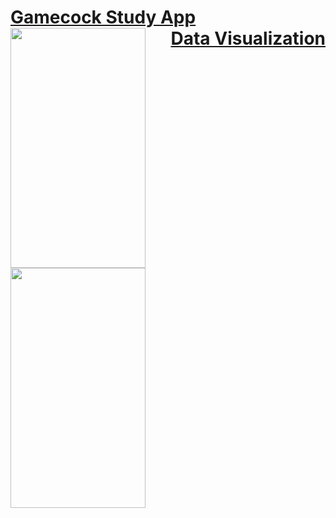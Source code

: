 <h1>
  <a href="https://github.com/SCCapstone/GamecockStudy-formally-SportsMeetUp-" style = "float:left">Gamecock Study App</a>
  <a href="https://jameseverette.github.io/dataVis/" style = "float:right">Data Visualization</a>
</h1>
<img src="https://cloud.githubusercontent.com/assets/5387510/23328731/38d46710-faf7-11e6-8dcf-749d2965af08.png"  width="216" height="384" alt="">
<img src="https://cloud.githubusercontent.com/assets/5387510/23328732/38da09b8-faf7-11e6-9ff0-800b26475781.png"  width="216" height="384" alt="">
<h1>
</h1>

<h1>
</h1>
